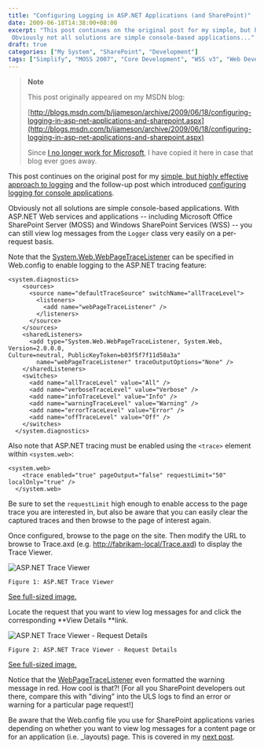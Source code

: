 ```yaml
---
title: "Configuring Logging in ASP.NET Applications (and SharePoint)"
date: 2009-06-18T14:38:00+08:00
excerpt: "This post continues on the original post for my simple, but highly effective approach to logging and the follow-up post which introduced configuring logging for console applications . 
 Obviously not all solutions are simple console-based applications..."
draft: true
categories: ["My System", "SharePoint", "Development"]
tags: ["Simplify", "MOSS 2007", "Core Development", "WSS v3", "Web Development"]
---
```


> **Note**
> 
> 
> 	This post originally appeared on my MSDN blog:
> 
> 
> 
> [http://blogs.msdn.com/b/jjameson/archive/2009/06/18/configuring-logging-in-asp-net-applications-and-sharepoint.aspx](http://blogs.msdn.com/b/jjameson/archive/2009/06/18/configuring-logging-in-asp-net-applications-and-sharepoint.aspx)
> 
> 
> Since
> 	[I no longer work for Microsoft](/blog/jjameson/2011/09/02/last-day-with-microsoft), I have copied it here in case that blog 
> 	ever goes away.


This post continues on the original post for my [simple, but highly effective approach to logging](/blog/jjameson/2009/06/18/a-simple-but-highly-effective-approach-to-logging) and the follow-up post which  introduced [configuring logging for console applications](/blog/jjameson/2009/06/18/configuring-logging-in-a-console-application).

Obviously not all solutions are simple console-based applications. With ASP.NET  Web services and applications -- including Microsoft Office SharePoint Server (MOSS)  and Windows SharePoint Services (WSS) -- you can still view log messages from the `Logger` class very easily on a per-request basis.

Note that the [System.Web.WebPageTraceListener](http://msdn.microsoft.com/en-us/library/system.web.webpagetracelistener.aspx) can be specified in Web.config to enable logging  to the ASP.NET tracing feature:



```
<system.diagnostics>
    <sources>
      <source name="defaultTraceSource" switchName="allTraceLevel">
        <listeners>
          <add name="webPageTraceListener" />
        </listeners>
      </source>
    </sources>
    <sharedListeners>
      <add type="System.Web.WebPageTraceListener, System.Web, Version=2.0.0.0,
Culture=neutral, PublicKeyToken=b03f5f7f11d50a3a"
        name="webPageTraceListener" traceOutputOptions="None" />
    </sharedListeners>
    <switches>
      <add name="allTraceLevel" value="All" />
      <add name="verboseTraceLevel" value="Verbose" />
      <add name="infoTraceLevel" value="Info" />
      <add name="warningTraceLevel" value="Warning" />
      <add name="errorTraceLevel" value="Error" />
      <add name="offTraceLevel" value="Off" />
    </switches>
  </system.diagnostics>
```



Also note that ASP.NET tracing must be enabled using the `<trace>`  element within `<system.web>`:



```
<system.web>
    <trace enabled="true" pageOutput="false" requestLimit="50" localOnly="true" />
  </system.web>
```



Be sure to set the `requestLimit`  high enough to enable access to the page trace you are interested in, but also be  aware that you can easily clear the captured traces and then browse to the page  of interest again.

Once configured, browse to the page on the site. Then modify the URL to browse  to Trace.axd (e.g. [http://fabrikam-local/Trace.axd](http://fabrikam-local/Trace.axd))  to display the Trace Viewer.

![ASP.NET Trace Viewer](https://www.technologytoolbox.com/blog/images/www_technologytoolbox_com/blog/jjameson/7/r_ASP.NET%20Trace%20Viewer.png)
	Figure 1: ASP.NET Trace Viewer

[See full-sized image.](/blog/images/www_technologytoolbox_com/blog/jjameson/7/o_ASP.NET%20Trace%20Viewer.png) 


Locate the request that you want to view log messages for and click the corresponding **View Details **link.

![ASP.NET Trace Viewer - Request Details](https://www.technologytoolbox.com/blog/images/www_technologytoolbox_com/blog/jjameson/7/r_ASP.NET%20Trace%20Sample.png)
	Figure 2: ASP.NET Trace Viewer - Request Details

[See full-sized image.](/blog/images/www_technologytoolbox_com/blog/jjameson/7/o_ASP.NET%20Trace%20Sample.png) 


Notice that the [WebPageTraceListener](http://msdn.microsoft.com/en-us/library/system.web.webpagetracelistener.aspx) even formatted the warning message in red. How cool is  that?! [For all you SharePoint developers out there, compare this with "diving"  into the ULS logs to find an error or warning for a particular page request!]

Be aware that the Web.config file you use for SharePoint applications varies  depending on whether you want to view log messages for a content page or for an  application (i.e. \_layouts) page. This is covered in my [next post](/blog/jjameson/2009/06/18/configuring-logging-in-sharepoint-application-pages).

